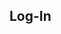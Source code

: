 ## Log-In

<!-- 
2) Enviar el nombre de usuario a la vista del usuario logueado: Una solución posible (no la única, pero si la más sencilla) es implementar un motor de plantillas a elección para renderizar la vista de forma dinámica, enviándole el nombre de usuario.

4) Agregar una validación de errores en las rutas utilzando un try catch, para que el servidor no se caiga o la ruta no se cuelgue en caso de que haya un error. 
-->